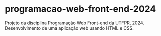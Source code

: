 # programacao-web-front-end-2024
Projeto da disciplina Programação Web Front-end da UTFPR, 2024. Desenvolvimento de uma aplicação web usando HTML e CSS.
